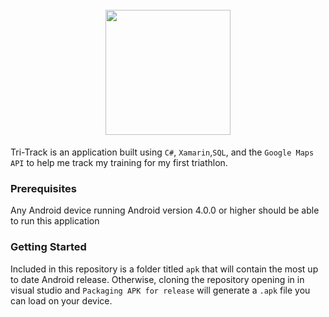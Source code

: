 <h1 align="center">
  <br>
  <img src="https://user-images.githubusercontent.com/24390579/40698740-4130cf26-6396-11e8-86ad-924b3bfd0c16.png" width="200"></a>
</h1>



Tri-Track is an application built using `C#`, `Xamarin`,`SQL`, and the `Google Maps API` to help me track my training
for my first triathlon.  

### Prerequisites
Any Android device running Android version 4.0.0 or higher should be able to run this application


### Getting Started
Included in this repository is a folder titled `apk` that will contain the most up to date Android release. Otherwise, cloning
the repository opening in in visual studio and `Packaging APK for release` will generate a `.apk` file you can load on 
your device. 


